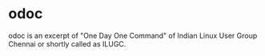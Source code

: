 # odoc
odoc is an excerpt of "One Day One Command" of Indian Linux User Group Chennai or  shortly called as ILUGC.


